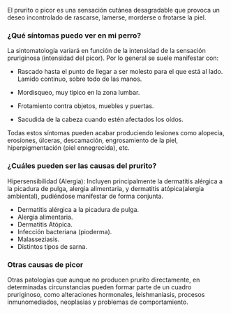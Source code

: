 El prurito o picor es una sensación cutánea desagradable que provoca un deseo incontrolado de rascarse, lamerse, morderse o frotarse la piel.

### ¿Qué síntomas puedo ver en mi perro?

La sintomatología variará en función de la intensidad de la sensación pruriginosa (intensidad del picor). Por lo general se suele manifestar con:

- Rascado hasta el punto de llegar a ser molesto para el que está al lado.
Lamido continuo, sobre todo de las manos.

- Mordisqueo, muy típico en la zona lumbar.

- Frotamiento contra objetos, muebles y puertas.

- Sacudida de la cabeza cuando estén afectados los oídos.

Todas estos síntomas pueden acabar produciendo lesiones como alopecia, erosiones, úlceras, descamación, engrosamiento de la piel, hiperpigmentación (piel ennegrecida), etc.

### ¿Cuáles pueden ser las causas del prurito?

Hipersensibilidad (Alergia): Incluyen principalmente la dermatitis alérgica a la picadura de pulga, alergia alimentaria, y dermatitis atópica(alergia ambiental), pudiéndose manifestar de forma conjunta.

- Dermatitis alérgica a la picadura de pulga.
- Alergia alimentaria.
- Dermatitis Atópica.
- Infección bacteriana (pioderma).
- Malasseziasis.
- Distintos tipos de sarna.

### Otras causas de picor 

Otras patologías que aunque no producen prurito directamente, en determinadas circunstancias pueden formar parte de un cuadro pruriginoso, como alteraciones hormonales, leishmaniasis, procesos inmunomediados, neoplasias y problemas de comportamiento.